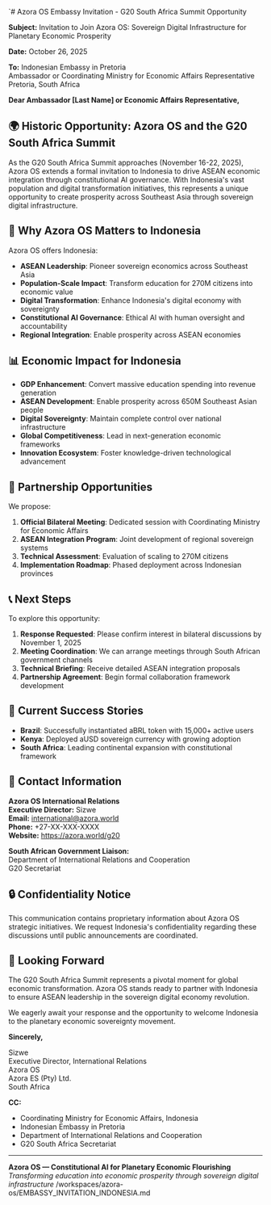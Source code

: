`# Azora OS Embassy Invitation - G20 South Africa Summit Opportunity

**Subject:** Invitation to Join Azora OS: Sovereign Digital Infrastructure for Planetary Economic Prosperity

**Date:** October 26, 2025

**To:** Indonesian Embassy in Pretoria  
Ambassador or Coordinating Ministry for Economic Affairs Representative  
Pretoria, South Africa

**Dear Ambassador [Last Name] or Economic Affairs Representative,**

## 🌍 Historic Opportunity: Azora OS and the G20 South Africa Summit

As the G20 South Africa Summit approaches (November 16-22, 2025), Azora OS extends a formal invitation to Indonesia to drive ASEAN economic integration through constitutional AI governance. With Indonesia's vast population and digital transformation initiatives, this represents a unique opportunity to create prosperity across Southeast Asia through sovereign digital infrastructure.

## 🎯 Why Azora OS Matters to Indonesia

Azora OS offers Indonesia:

- **ASEAN Leadership**: Pioneer sovereign economics across Southeast Asia
- **Population-Scale Impact**: Transform education for 270M citizens into economic value
- **Digital Transformation**: Enhance Indonesia's digital economy with sovereignty
- **Constitutional AI Governance**: Ethical AI with human oversight and accountability
- **Regional Integration**: Enable prosperity across ASEAN economies

## 📊 Economic Impact for Indonesia

- **GDP Enhancement**: Convert massive education spending into revenue generation
- **ASEAN Development**: Enable prosperity across 650M Southeast Asian people
- **Digital Sovereignty**: Maintain complete control over national infrastructure
- **Global Competitiveness**: Lead in next-generation economic frameworks
- **Innovation Ecosystem**: Foster knowledge-driven technological advancement

## 🤝 Partnership Opportunities

We propose:

1. **Official Bilateral Meeting**: Dedicated session with Coordinating Ministry for Economic Affairs
2. **ASEAN Integration Program**: Joint development of regional sovereign systems
3. **Technical Assessment**: Evaluation of scaling to 270M citizens
4. **Implementation Roadmap**: Phased deployment across Indonesian provinces

## 📞 Next Steps

To explore this opportunity:

1. **Response Requested**: Please confirm interest in bilateral discussions by November 1, 2025
2. **Meeting Coordination**: We can arrange meetings through South African government channels
3. **Technical Briefing**: Receive detailed ASEAN integration proposals
4. **Partnership Agreement**: Begin formal collaboration framework development

## 🌟 Current Success Stories

- **Brazil**: Successfully instantiated aBRL token with 15,000+ active users
- **Kenya**: Deployed aUSD sovereign currency with growing adoption
- **South Africa**: Leading continental expansion with constitutional framework

## 📧 Contact Information

**Azora OS International Relations**  
**Executive Director:** Sizwe  
**Email:** international@azora.world  
**Phone:** +27-XX-XXX-XXXX  
**Website:** https://azora.world/g20

**South African Government Liaison:**  
Department of International Relations and Cooperation  
G20 Secretariat  

## 🔒 Confidentiality Notice

This communication contains proprietary information about Azora OS strategic initiatives. We request Indonesia's confidentiality regarding these discussions until public announcements are coordinated.

## 🙏 Looking Forward

The G20 South Africa Summit represents a pivotal moment for global economic transformation. Azora OS stands ready to partner with Indonesia to ensure ASEAN leadership in the sovereign digital economy revolution.

We eagerly await your response and the opportunity to welcome Indonesia to the planetary economic sovereignty movement.

**Sincerely,**  

Sizwe  
Executive Director, International Relations  
Azora OS  
Azora ES (Pty) Ltd.  
South Africa  

**CC:**  
- Coordinating Ministry for Economic Affairs, Indonesia  
- Indonesian Embassy in Pretoria  
- Department of International Relations and Cooperation  
- G20 South Africa Secretariat  

---

**Azora OS — Constitutional AI for Planetary Economic Flourishing**  
*Transforming education into economic prosperity through sovereign digital infrastructure*</content>
<parameter name="filePath">/workspaces/azora-os/EMBASSY_INVITATION_INDONESIA.md